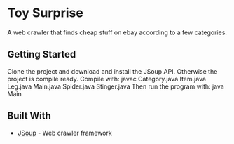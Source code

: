 # Toy Surprise
A web crawler that finds cheap stuff on ebay according to a few categories.

## Getting Started
Clone the project and download and install the JSoup API.
Otherwise the project is compile ready.
Compile with:
javac Category.java Item.java Leg.java Main.java Spider.java Stinger.java
Then run the program with:
java Main 

## Built With
* [JSoup](https://jsoup.org/) - Web crawler framework


